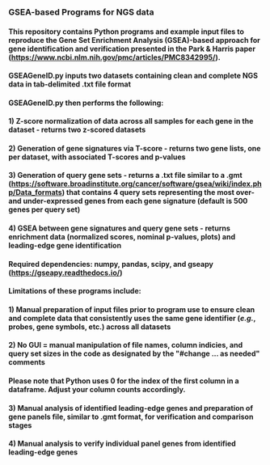 ### GSEA-based Programs for NGS data
#### This repository contains Python programs and example input files to reproduce the Gene Set Enrichment Analysis (GSEA)-based approach for gene identification and verification presented in the Park & Harris paper (https://www.ncbi.nlm.nih.gov/pmc/articles/PMC8342995/). 

#### GSEAGeneID.py inputs two datasets containing clean and complete NGS data in tab-delimited .txt file format
#### GSEAGeneID.py then performs the following:
#### 1) Z-score normalization of data across all samples for each gene in the dataset - returns two z-scored datasets
#### 2) Generation of gene signatures via T-score - returns two gene lists, one per dataset, with associated T-scores and p-values
#### 3) Generation of query gene sets - returns a .txt file similar to a .gmt (https://software.broadinstitute.org/cancer/software/gsea/wiki/index.php/Data_formats) that contains 4 query sets representing the most over- and under-expressed genes from each gene signature (default is 500 genes per query set)
#### 4) GSEA between gene signatures and query gene sets - returns enrichment data (normalized scores, nominal p-values, plots) and leading-edge gene identification

#### Required dependencies: numpy, pandas, scipy, and gseapy (https://gseapy.readthedocs.io/)

#### Limitations of these programs include:
#### 1) Manual preparation of input files prior to program use to ensure clean and complete data that consistently uses the same gene identifier (_e.g._, probes, gene symbols, etc.) across all datasets
#### 2) No GUI = manual manipulation of file names, column indicies, and query set sizes in the code as designated by the "#change ... as needed" comments
#### Please note that Python uses 0 for the index of the first column in a dataframe. Adjust your column counts accordingly.
#### 3) Manual analysis of identified leading-edge genes and preparation of gene panels file, similar to .gmt format, for verification and comparison stages
#### 4) Manual analysis to verify individual panel genes from identified leading-edge genes
